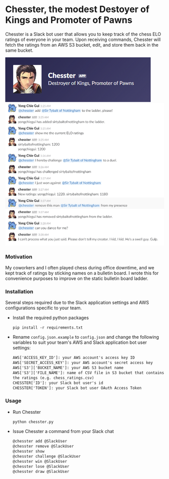# Chesster, the modest Destoyer of Kings and Promoter of Pawns

Chesster is a Slack bot user that allows you to keep track of the chess ELO ratings of everyone in
your team. Upon receiving commands, Chesster will fetch the ratings from an AWS S3 bucket, edit,
and store them back in the same bucket.

![Image of Chesster](./images/chesster.png)
![Image of Slack Chat](./images/slackchat.png)

### Motivation
My coworkers and I often played chess during office downtime, and we kept track of ratings
by sticking names on a bulletin board. I wrote this for convenience purposes to improve on
the static bulletin board ladder.

### Installation
Several steps required due to the Slack application settings and AWS configurations specific
to your team.

- Install the required python packages
    ```
    pip install -r requirements.txt
    ```
- Rename `config.json.example` to `config.json` and change the following variables to suit your 
team's AWS and Slack application bot user settings:

    ```
    AWS['ACCESS_KEY_ID']: your AWS account's access key ID
    AWS['SECRET_ACCESS_KEY']: your AWS account's secret access key
    AWS['S3']['BUCKET_NAME']: your AWS S3 bucket name
    AWS['S3']['FILE_NAME']: name of CSV file in S3 bucket that contains the ratings (e.g. chess_ratings.csv)
    CHESSTER['ID']: your Slack bot user's id
    CHESSTER['TOKEN']: your Slack bot user OAuth Access Token
    ```

### Usage
- Run Chesster
    ```
    python chesster.py
    ```
- Issue Chesster a command from your Slack chat
    ```
    @chesster add @SlackUser
    @chesster remove @SlackUser
    @chesster show
    @chesster challenge @SlackUser
    @chesster win @SlackUser
    @chesster lose @SlackUser
    @chesster draw @SlackUser
    ```